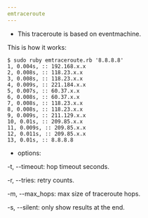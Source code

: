 ```yaml
---
emtraceroute
---
```


- This traceroute is based on eventmachine.

This is how it works:

    $ sudo ruby emtraceroute.rb '8.8.8.8'
    1, 0.004s, :: 192.168.x.x
    2, 0.008s, :: 118.23.x.x
    3, 0.008s, :: 118.23.x.x
    4, 0.009s, :: 221.184.x.x
    5, 0.007s, :: 60.37.x.x
    6, 0.008s, :: 60.37.x.x
    7, 0.008s, :: 118.23.x.x
    8, 0.008s, :: 118.23.x.x
    9, 0.009s, :: 211.129.x.x
    10, 0.01s, :: 209.85.x.x
    11, 0.009s, :: 209.85.x.x
    12, 0.011s, :: 209.85.x.x
    13, 0.01s, :: 8.8.8.8


- options:

-t, --timeout: hop timeout seconds.

-r, --tries: retry counts.

-m, --max_hops: max size of traceroute hops.

-s, --silent: only show results at the end.